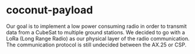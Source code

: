 # coconut-payload

Our goal is to implement a low power consuming radio in order to transmit data from a CubeSat to multiple ground stations. We decided to go with a LoRa (Long Range Radio) as our physical layer of the radio communication. The communication protocol is still undecided between the AX.25 or CSP. 
